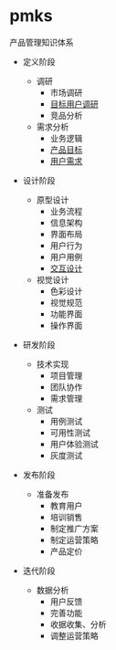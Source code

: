 # pmks
产品管理知识体系
- 定义阶段
  - 调研
    - 市场调研
    - [目标用户调研](https://github.com/mydjohnson0624/pmks/wiki/%E7%9B%AE%E6%A0%87%E7%94%A8%E6%88%B7%E8%B0%83%E7%A0%94)
    - 竞品分析
  - 需求分析
    - 业务逻辑
    - [产品目标](https://github.com/mydjohnson0624/pmks/blob/master/product_target)
    - [用户需求](https://github.com/mydjohnson0624/pmks/blob/master/userneed)

- 设计阶段
  - 原型设计
    - 业务流程
    - 信息架构
    - 界面布局
    - 用户行为
    - 用户用例
    - [交互设计](https://github.com/mydjohnson0624/pmks/wiki/%E4%BA%A4%E4%BA%92%E8%AE%BE%E8%AE%A1)
  - 视觉设计
    - 色彩设计
    - 视觉规范
    - 功能界面
    - 操作界面
- 研发阶段
  - 技术实现
    - 项目管理
    - 团队协作
    - 需求管理
  - 测试
    - 用例测试
    - 可用性测试
    - 用户体验测试
    - 灰度测试
- 发布阶段
  - 准备发布
    - 教育用户
    - 培训销售
    - 制定推广方案
    - 制定运营策略
    - 产品定价
- 迭代阶段
  - 数据分析
    - 用户反馈
    - 完善功能
    - 收据收集、分析
    - 调整运营策略


